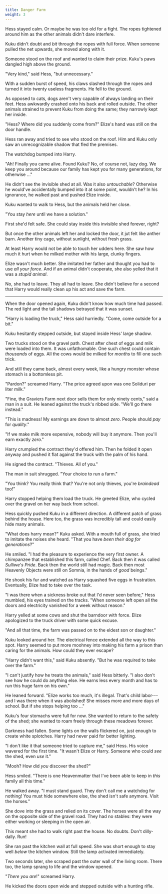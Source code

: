 ```yaml
---
title: Danger Farm
weight: 3
---
```

Hess stayed calm. Or maybe he was too old for a fight. The ropes tightened around him as the other animals didn't dare interfere. 

Kuku didn't doubt and _bit_ through the ropes with full force. When someone pulled the net upwards, she moved along with it.

Someone stood on the roof and wanted to claim their prize. Kuku's paws dangled high above the ground.

"Very kind," said Hess, "but unnecessary."

With a sudden burst of speed, his claws slashed through the ropes and turned it into twenty useless fragments. He fell to the ground.

As opposed to cats, dogs aren't very capable of always landing on their feet. Hess awkwardly crashed onto his back and rolled outside. The other animals strained to prevent Kuku from doing the same; they narrowly kept her inside.

"Hess? Where did you suddenly come from?" Elize's hand was still on the door handle.

Hess ran away and tried to see who stood on the roof. Him and Kuku only saw an unrecognizable shadow that fled the premises.

The watchdog bumped into Harry.

"Ah! Finally you came alive. Found Kuku? No, of course not, lazy dog. We keep you around because our family has kept you for many generations, for otherwise ..."

He didn't see the invisible shed at all. Was it also _untouchable_? Otherwise he would've accidentally bumped into it at some point, wouldn't he? In his ignorance, he walked past and pushed Elize inside.

Kuku wanted to walk to Hess, but the animals held her close.

"You stay _here_ until we have a solution."

First she'd felt safe. She could stay inside this invisible shed forever, right?

But once the other animals left her and locked the door, it jut felt like anther barn. Another tiny cage, without sunlight, without fresh grass.

At least Harry would not be able to touch her udders here. She saw how much it hurt when he milked mother with his large, clunky fingers.

Elize wasn't much better. She imitated her father and thought you had to use _all your force_. And if an animal didn't cooperate, she also yelled that it was a _stupid animal_.

No, she had to leave. They all had to leave. She didn't believe for a second that Harry would really clean up his act and save the farm.

___

When the door opened again, Kuku didn't know how much time had passed. The red light and the tall shadows betrayed that it was sunset.

"Harry is loading the truck," Hess said hurriedly. "Come, come outside for a bit."

Kuku hesitantly stepped outside, but stayed inside Hess' large shadow.

Two trucks stood on the gravel path. Chest after chest of eggs and milk were loaded into them. It was unfathomable. One such chest could contain _thousands_ of eggs. All the cows would be milked for _months_ to fill one such trick.

And still they came back, almost every week, like a hungry monster whose stomach is a bottomless pit.

"Pardon?" screamed Harry. "The price agreed upon was one Soliduri per liter milk."

"Fine, the Graviers Farm next door sells them for only ninety cents," said a man in a suit. He leaned against the truck's ribbed side. "We'll go there instead."

"This is madness! My earnings are down to almost _zero_. People should _pay_ for _quality_."

"If we make milk more expensive, nobody will buy it anymore. Then you'll earn exactly _zero_."

Harry crumpled the contract they'd offered him. Then he folded it open anyway and pushed it flat against the truck with the palm of his hand.

He signed the contract. "Thieves. All of you."

The man in suit shrugged. "Your choice to run a farm."

"You think? You really think that? You're not only thieves, you're _braindead_ too!"

Harry stopped helping them load the truck. He greeted Elize, who cycled over the gravel on her way back from school.

Hess quickly pushed Kuku in a different direction. A different patch of grass behind the house. Here too, the grass was incredibly tall and could easily hide many animals.

"What does harry mean?" Kuku asked. With a mouth full of grass, she tried to imitate the noises she heard. "That you have _been their dog for generations_?"

He smiled. "I had the pleasure to experience the very first owner. A chimpanzee that established this farm, called Chef. Back then it was called _Sulliwe's Pride_. Back then the world still had magic. Back then most Heavenly Objects were still on Somnia, in the hands of _good_ beings."

He shook his fur and watched as Harry squashed five eggs in frustration. Eventually, Elize had to take over the task.

"I was there when a sickness broke out that I'd never seen before," Hess mumbled, his eyes trained on the tracks. "When someone left open all the doors and electricity vanished for a week without reason."

Harry yelled at some cows and shut the barndoor with force. Elize apologized to the truck driver with some quick excuse.

"And all that time, the farm was passed on to the eldest son or daughter."

Kuku looked around her. The electrical fence extended all the way to this spot. Harry seemed to put more moohney into making his farm a prison than caring for the animals. How could they ever escape?

"Harry didn't want this," said Kuku absently. "But he was required to take over the farm."

"I can't justify how he treats the animals," said Hess bitterly. "I also don't see how he could do anything else. He earns less every month and has to run this huge farm on his own."

He leaned forward. "Elize works too much, it's illegal. That's child labor---and I was there when it was abolished! She misses more and more days of school. But if she stops helping too ..."

Kuku's four stomachs were full for now. She wanted to return to the safety of the shed; she wanted to roam freely through these meadows forever.

Darkness had fallen. Some lights on the walls flickered on, just enough to create white splotches. Harry had never paid for better lighting.

"I don't like it that someone tried to capture me," said Hess. His voice wavered for the first time. "It wasn't Elize or Harry. Someone who could _see_ the shed, even _use_ it."

"Mooh? How did _you_ discover the shed?"

Hess smiled. "There is one Heavenmatter that I've been able to keep in _this_ family all this time."

He walked away. "I must stand guard. They don't call me a watchdog for nothing! You must hide somewhere else, the shed isn't safe anymore. Visit the horses."

She dove into the grass and relied on its cover. The horses were all the way on the opposite side of the gravel road. They had no stables: they were either working or sleeping in the open air.

This meant she had to walk right past the house. No doubts. Don't dilly-dally. Run!

She ran past the kitchen wall at full speed. She was short enough to stay well _below_ the kitchen window. Still the lamp activated immediately. 

Two seconds later, she scraped past the outer wall of the living room. There too, the lamp sprang to life and the window opened.

"_There you are_!" screamed Harry.

He kicked the doors open wide and stepped outside with a hunting rifle.